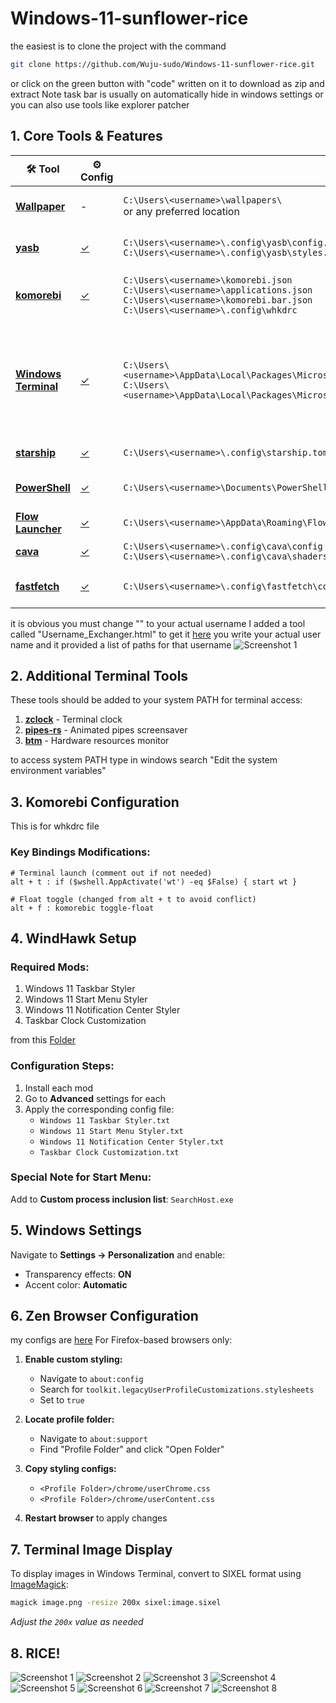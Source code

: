 # Windows-11-sunflower-rice

the easiest is to clone the project with the command

```bash
git clone https://github.com/Wuju-sudo/Windows-11-sunflower-rice.git
```

or click on the green button with "code" written on it to download as zip and extract
Note task bar is usually on automatically hide in windows settings 
or you can also use tools like explorer patcher

## 1. Core Tools & Features

| 🛠️ Tool | ⚙️ Config | 📁 Location | 📄 Description |
|---------|-----------|-------------|----------------|
| **[Wallpaper](https://github.com/Wuju-sudo/Windows-11-sunflower-rice/tree/63acce2c51b24df51fbe7fb36026c414697d2944/9.Wallpaper)** | - | `C:\Users\<username>\wallpapers\`<br>or any preferred location | Desktop wallpaper management |
| **[yasb](https://github.com/amnweb/yasb)** | [✓](https://github.com/Wuju-sudo/Windows-11-sunflower-rice/tree/63acce2c51b24df51fbe7fb36026c414697d2944/1.YASB) | `C:\Users\<username>\.config\yasb\config.yaml`<br>`C:\Users\<username>\.config\yasb\styles.css` | Yet Another Status Bar (top bar) |
| **[komorebi](https://github.com/LGUG2Z/komorebi)** | [✓](https://github.com/Wuju-sudo/Windows-11-sunflower-rice/tree/63acce2c51b24df51fbe7fb36026c414697d2944/2.Komorebi) | `C:\Users\<username>\komorebi.json`<br>`C:\Users\<username>\applications.json`<br>`C:\Users\<username>\komorebi.bar.json`<br>`C:\Users\<username>\.config\whkdrc` | Tiling window manager for Windows |
| **[Windows Terminal](https://github.com/microsoft/terminal)** | [✓](https://github.com/Wuju-sudo/Windows-11-sunflower-rice/tree/63acce2c51b24df51fbe7fb36026c414697d2944/3.Windows%20Terminal) | `C:\Users\<username>\AppData\Local\Packages\Microsoft.WindowsTerminal_8wekyb3d8bbwe\LocalState\settings.json`<br>`C:\Users\<username>\AppData\Local\Packages\Microsoft.WindowsTerminalPreview_8wekyb3d8bbwe\LocalState\settings.json` | Terminal emulator<br>⚠️ *Backup original configs - requires tiling WM for window control* |
| **[starship](https://github.com/starship/starship)** | [✓](https://github.com/Wuju-sudo/Windows-11-sunflower-rice/tree/63acce2c51b24df51fbe7fb36026c414697d2944/4.Starship) | `C:\Users\<username>\.config\starship.toml` | Cross-shell prompt |
| **[PowerShell](https://github.com/PowerShell/PowerShell)** | [✓](https://github.com/Wuju-sudo/Windows-11-sunflower-rice/tree/63acce2c51b24df51fbe7fb36026c414697d2944/5.Powershell) | `C:\Users\<username>\Documents\PowerShell\Microsoft.PowerShell_profile.ps1` | Windows shell configuration |
| **[Flow Launcher](https://github.com/Flow-Launcher/Flow.Launcher)** | [✓](https://github.com/Wuju-sudo/Windows-11-sunflower-rice/tree/63acce2c51b24df51fbe7fb36026c414697d2944/6.Flow%20Launcher) | `C:\Users\<username>\AppData\Roaming\FlowLauncher\Themes\theme.xaml` | Keystroke launcher |
| **[cava](https://github.com/karlstav/cava)** | [✓](https://github.com/Wuju-sudo/Windows-11-sunflower-rice/tree/63acce2c51b24df51fbe7fb36026c414697d2944/7.cava) | `C:\Users\<username>\.config\cava\config`<br>`C:\Users\<username>\.config\cava\shaders\` | Audio visualizer |
| **[fastfetch](https://github.com/fastfetch-cli/fastfetch)** | [✓](https://github.com/Wuju-sudo/Windows-11-sunflower-rice/tree/63acce2c51b24df51fbe7fb36026c414697d2944/8.fastfetch) | `C:\Users\<username>\.config\fastfetch\config.jsonc` | System information tool |

it is obvious you must change "<username>" to your actual username
I added a tool called "Username_Exchanger.html" to get it [here](https://github.com/Wuju-sudo/Windows-11-sunflower-rice/blob/b16906de01bfba3cc0feff323e0a2631e5573fd2/Username_Exchanger.html) you write your actual user name and it provided a list of paths for that username
![Screenshot 1](Tool.png)


## 2. Additional Terminal Tools

These tools should be added to your system PATH for terminal access:

1. **[zclock](https://github.com/tr1ckydev/zclock)** - Terminal clock
2. **[pipes-rs](https://github.com/lhvy/pipes-rs)** - Animated pipes screensaver
3. **[btm](https://github.com/ClementTsang/bottom)** - Hardware resources monitor

to access system PATH type in windows search "Edit the system environment variables"

## 3. Komorebi Configuration

This is for whkdrc file

### Key Bindings Modifications:
```
# Terminal launch (comment out if not needed)
alt + t : if ($wshell.AppActivate('wt') -eq $False) { start wt }

# Float toggle (changed from alt + t to avoid conflict)
alt + f : komorebic toggle-float
```

## 4. WindHawk Setup

### Required Mods:
1. Windows 11 Taskbar Styler
2. Windows 11 Start Menu Styler
3. Windows 11 Notification Center Styler
4. Taskbar Clock Customization

from this [Folder](https://github.com/Wuju-sudo/Windows-11-sunflower-rice/tree/63acce2c51b24df51fbe7fb36026c414697d2944/10.WindHawk)
### Configuration Steps:
1. Install each mod
2. Go to **Advanced** settings for each
3. Apply the corresponding config file:
   - `Windows 11 Taskbar Styler.txt`
   - `Windows 11 Start Menu Styler.txt`
   - `Windows 11 Notification Center Styler.txt`
   - `Taskbar Clock Customization.txt`

### Special Note for Start Menu:
Add to **Custom process inclusion list**: `SearchHost.exe`

## 5. Windows Settings

Navigate to **Settings → Personalization** and enable:
- Transparency effects: **ON**
- Accent color: **Automatic**

## 6. Zen Browser Configuration

my configs are [here](https://github.com/Wuju-sudo/Windows-11-sunflower-rice/tree/63acce2c51b24df51fbe7fb36026c414697d2944/11.Zen%20Browser)
For Firefox-based browsers only:

1. **Enable custom styling:**
   - Navigate to `about:config`
   - Search for `toolkit.legacyUserProfileCustomizations.stylesheets`
   - Set to `true`

2. **Locate profile folder:**
   - Navigate to `about:support`
   - Find "Profile Folder" and click "Open Folder"

3. **Copy styling configs:**
   - `<Profile Folder>/chrome/userChrome.css`
   - `<Profile Folder>/chrome/userContent.css`

4. **Restart browser** to apply changes

## 7. Terminal Image Display

To display images in Windows Terminal, convert to SIXEL format using [ImageMagick](https://imagemagick.org/index.php):

```bash
magick image.png -resize 200x sixel:image.sixel
```
*Adjust the `200x` value as needed*

## 8. RICE!
![Screenshot 1](./Rice/1.png)
![Screenshot 2](./Rice/2.png)
![Screenshot 3](./Rice/3.png)
![Screenshot 4](./Rice/4.png)
![Screenshot 5](./Rice/5.png)
![Screenshot 6](./Rice/6.png)
![Screenshot 7](./Rice/7.png)
![Screenshot 8](./Rice/8.png)

